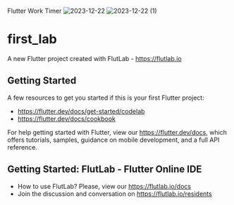 Flutter Work Timer
![2023-12-22](https://github.com/chaima123saad/My-Work-Timer-App-with-Flutter/assets/129409841/308f2bba-4c8f-4847-9143-dae195245323)
![2023-12-22 (1)](https://github.com/chaima123saad/My-Work-Timer-App-with-Flutter/assets/129409841/a092d3c7-01c8-47ae-9ab9-7298fa75ceab)
# first_lab

A new Flutter project created with FlutLab - https://flutlab.io

## Getting Started

A few resources to get you started if this is your first Flutter project:

- https://flutter.dev/docs/get-started/codelab
- https://flutter.dev/docs/cookbook

For help getting started with Flutter, view our
https://flutter.dev/docs, which offers tutorials,
samples, guidance on mobile development, and a full API reference.

## Getting Started: FlutLab - Flutter Online IDE

- How to use FlutLab? Please, view our https://flutlab.io/docs
- Join the discussion and conversation on https://flutlab.io/residents
